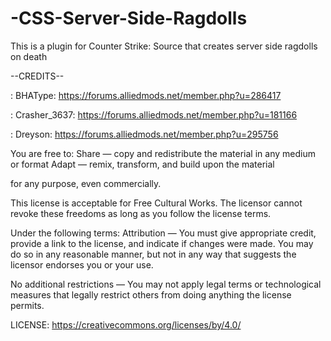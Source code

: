 # -CSS-Server-Side-Ragdolls
This is a plugin for Counter Strike: Source that creates server side ragdolls on death

--CREDITS--

: BHAType: https://forums.alliedmods.net/member.php?u=286417

: Crasher_3637: https://forums.alliedmods.net/member.php?u=181166

: Dreyson: https://forums.alliedmods.net/member.php?u=295756









You are free to:
Share — copy and redistribute the material in any medium or format
Adapt — remix, transform, and build upon the material

for any purpose, even commercially.

This license is acceptable for Free Cultural Works.
The licensor cannot revoke these freedoms as long as you follow the license terms.

Under the following terms:
Attribution — You must give appropriate credit, provide a link to the license, and indicate if changes were made. You may do so in any reasonable manner, but not in any way that suggests the licensor endorses you or your use.

No additional restrictions — You may not apply legal terms or technological measures that legally restrict others from doing anything the license permits.

LICENSE: https://creativecommons.org/licenses/by/4.0/
